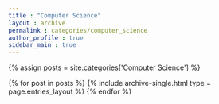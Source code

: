 ```yaml
---
title : "Computer Science"
layout : archive
permalink : categories/computer_science 
author_profile : true
sidebar_main : true
---
```


{% assign posts = site.categories['Computer Science'] %}

{% for post in posts %}
    {% include archive-single.html type = page.entries_layout %}
{% endfor %}
